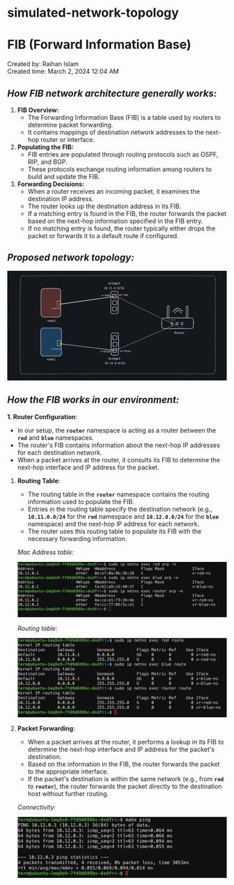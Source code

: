 # simulated-network-topology
# FIB (Forward Information Base)

Created by: Raihan Islam <br>
Created time: March 2, 2024 12:04 AM

## *How FIB network architecture generally works:*

1. **FIB Overview:**
    - The Forwarding Information Base (FIB) is a table used by routers to determine packet forwarding.
    - It contains mappings of destination network addresses to the next-hop router or interface.
2. **Populating the FIB:**
    - FIB entries are populated through routing protocols such as OSPF, RIP, and BGP.
    - These protocols exchange routing information among routers to build and update the FIB.
3. **Forwarding Decisions:**
    - When a router receives an incoming packet, it examines the destination IP address.
    - The router looks up the destination address in its FIB.
    - If a matching entry is found in the FIB, the router forwards the packet based on the next-hop information specified in the FIB entry.
    - If no matching entry is found, the router typically either drops the packet or forwards it to a default route if configured.
    
## *Proposed network topology:*
    
![topology](https://github.com/Raihan-009/simulated-network-topology/blob/main/topology.png?raw=true)
    
## *How the FIB works in our environment:*
    
**1. Router Configuration**:

- In our setup, the **`router`** namespace is acting as a router between the **`red`** and **`blue`** namespaces.
- The router's FIB contains information about the next-hop IP addresses for each destination network.
- When a packet arrives at the router, it consults its FIB to determine the next-hop interface and IP address for the packet.

1. **Routing Table**:
    - The routing table in the **`router`** namespace contains the routing information used to populate the FIB.
    - Entries in the routing table specify the destination network (e.g., **`10.11.0.0/24`** for the **`red`** namespace and **`10.12.0.0/24`** for the **`blue`** namespace) and the next-hop IP address for each network.
    - The router uses this routing table to populate its FIB with the necessary forwarding information.
    
    *Mac Address table:*
    
    ![Arp Table](https://github.com/Raihan-009/simulated-network-topology/blob/main/arp-table.png?raw=true)
    
    *Routing table:*
    
    ![Routing Table](https://github.com/Raihan-009/simulated-network-topology/blob/main/routing-table.png?raw=true)
    
2. **Packet Forwarding**:
    - When a packet arrives at the router, it performs a lookup in its FIB to determine the next-hop interface and IP address for the packet's destination.
    - Based on the information in the FIB, the router forwards the packet to the appropriate interface.
    - If the packet's destination is within the same network (e.g., from **`red`** to **`router`**), the router forwards the packet directly to the destination host without further routing.
    
    *Connectivity:*
    
    ![Connectivity](https://github.com/Raihan-009/simulated-network-topology/blob/main/connectivity.png?raw=true)